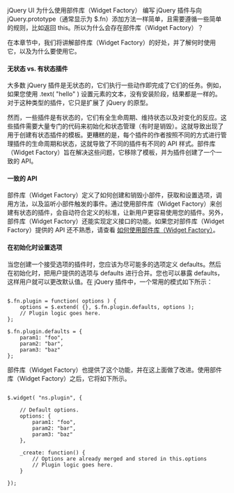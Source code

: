  jQuery UI 为什么使用部件库（Widget Factory）
 编写 jQuery 插件与向 jQuery.prototype（通常显示为 $.fn）添加方法一样简单，且需要遵循一些简单的规则，比如返回 this。所以为什么会存在部件库（Widget Factory）？

 在本章节中，我们将讲解部件库（Widget Factory）的好处，并了解何时使用它，以及为什么要使用它。

 
#### 无状态 vs. 有状态插件

 大多数 jQuery 插件是无状态的，它们执行一些动作即完成了它们的任务。例如，如果您使用 .text( "hello" ) 设置元素的文本，没有安装阶段，结果都是一样的。对于这种类型的插件，它只是扩展了 jQuery 的原型。

 然而，一些插件是有状态的，它们有全生命周期、维持状态以及对变化的反应。这些插件需要大量专门的代码来初始化和状态管理（有时是销毁）。这就导致出现了用于创建有状态插件的模板。更糟糕的是，每个插件的作者按照不同的方式进行管理插件的生命周期和状态，这就导致了不同的插件有不同的 API 样式。部件库（Widget Factory）旨在解决这些问题，它移除了模板，并为插件创建了一个一致的 API。

 
#### 一致的 API

 部件库（Widget Factory）定义了如何创建和销毁小部件，获取和设置选项，调用方法，以及监听小部件触发的事件。通过使用部件库（Widget Factory）来创建有状态的插件，会自动符合定义的标准，让新用户更容易使用您的插件。另外，部件库（Widget Factory）还能实现定义接口的功能。如果您对部件库（Widget Factory）提供的 API 还不熟悉，请查看 [如何使用部件库（Widget Factory）](http://www.w3cschool.cc/jqueryui/jqueryui-widget-factory-how.html)。

 
#### 在初始化时设置选项

 当您创建一个接受选项的插件时，您应该为尽可能多的选项定义 defaults。然后在初始化时，把用户提供的选项与 defaults 进行合并。您也可以暴露 defaults，这样用户就可以更改默认值。在 jQuery 插件中，一个常用的模式如下所示：

 
```

$.fn.plugin = function( options ) {
    options = $.extend( {}, $.fn.plugin.defaults, options );
    // Plugin logic goes here.
};
 
$.fn.plugin.defaults = {
    param1: "foo",
    param2: "bar",
    param3: "baz"
};

```
 部件库（Widget Factory）也提供了这个功能，并在这上面做了改进。使用部件库（Widget Factory）之后，它将如下所示。

 
```

$.widget( "ns.plugin", {
 
    // Default options.
    options: {
        param1: "foo",
        param2: "bar",
        param3: "baz"
    },
 
    _create: function() {
        // Options are already merged and stored in this.options
        // Plugin logic goes here.
    }
 
});

```
 


